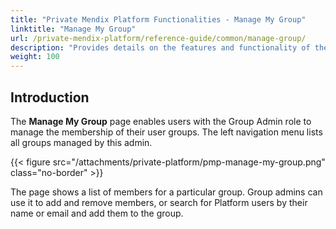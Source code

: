 ```yaml
---
title: "Private Mendix Platform Functionalities - Manage My Group"
linktitle: "Manage My Group"
url: /private-mendix-platform/reference-guide/common/manage-group/
description: "Provides details on the features and functionality of the Manage My Group page of Private Mendix Platform."
weight: 100
---
```


## Introduction

The **Manage My Group** page enables users with the Group Admin role to manage the membership of their user groups. The left navigation menu lists all groups managed by this admin.

{{< figure src="/attachments/private-platform/pmp-manage-my-group.png" class="no-border" >}}

The page shows a list of members for a particular group. Group admins can use it to add and remove members, or search for Platform users by their name or email and add them to the group.